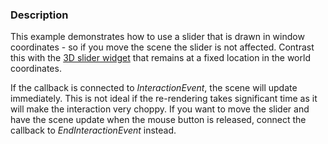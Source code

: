### Description

This example demonstrates how to use a slider that is drawn in window coordinates - so if you move the scene the slider is not affected. Contrast this with the [3D slider widget](Widgets/Cxx/Slider) that remains at a fixed location in the world coordinates.

If the callback is connected to *InteractionEvent*, the scene will update immediately.
This is not ideal if the re-rendering takes significant time as it will make the interaction very choppy.
If you want to move the slider and have the scene update when the mouse button is released, connect the callback to *EndInteractionEvent* instead.
